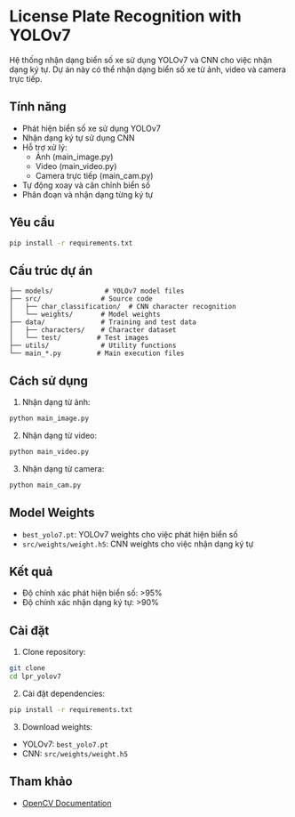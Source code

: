 # License Plate Recognition with YOLOv7

Hệ thống nhận dạng biển số xe sử dụng YOLOv7 và CNN cho việc nhận dạng ký tự. Dự án này có thể nhận dạng biển số xe từ ảnh, video và camera trực tiếp.

## Tính năng

- Phát hiện biển số xe sử dụng YOLOv7
- Nhận dạng ký tự sử dụng CNN
- Hỗ trợ xử lý:
  - Ảnh (main_image.py)
  - Video (main_video.py)
  - Camera trực tiếp (main_cam.py)
- Tự động xoay và căn chỉnh biển số
- Phân đoạn và nhận dạng từng ký tự

## Yêu cầu

```bash
pip install -r requirements.txt
```

## Cấu trúc dự án

```
├── models/             # YOLOv7 model files
├── src/               # Source code
│   ├── char_classification/  # CNN character recognition
│   └── weights/       # Model weights
├── data/              # Training and test data
│   ├── characters/    # Character dataset
│   └── test/         # Test images
├── utils/             # Utility functions
└── main_*.py         # Main execution files
```

## Cách sử dụng

1. Nhận dạng từ ảnh:
```bash
python main_image.py
```

2. Nhận dạng từ video:
```bash
python main_video.py
```

3. Nhận dạng từ camera:
```bash
python main_cam.py
```

## Model Weights

- `best_yolo7.pt`: YOLOv7 weights cho việc phát hiện biển số
- `src/weights/weight.h5`: CNN weights cho việc nhận dạng ký tự

## Kết quả

- Độ chính xác phát hiện biển số: >95%
- Độ chính xác nhận dạng ký tự: >90%

## Cài đặt

1. Clone repository:
```bash
git clone 
cd lpr_yolov7
```

2. Cài đặt dependencies:
```bash
pip install -r requirements.txt
```

3. Download weights:
- YOLOv7: `best_yolo7.pt`
- CNN: `src/weights/weight.h5`

## Tham khảo

- [OpenCV Documentation](https://docs.opencv.org/)
